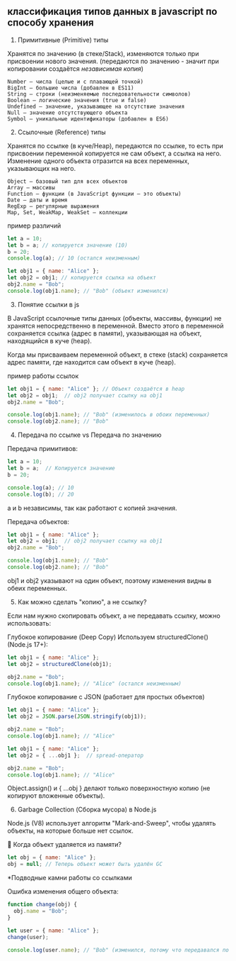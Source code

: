 

## классификация типов данных в javascript по способу хранения

1. Примитивные (Primitive) типы

Хранятся по значению (в стеке/Stack), изменяются только при присвоении нового значения.
(передаются по значению - значит при копировании создаётся *независимая копия*)

    Number – числа (целые и с плавающей точкой)
    BigInt – большие числа (добавлен в ES11)
    String – строки (неизменяемые последовательности символов)
    Boolean – логические значения (true и false)
    Undefined – значение, указывающее на отсутствие значения
    Null – значение отсутствующего объекта
    Symbol – уникальные идентификаторы (добавлен в ES6)


2. Ссылочные (Reference) типы

Хранятся по ссылке (в куче/Heap), передаются по ссылке, то есть при присвоении переменной копируется не сам объект, а ссылка на него. Изменение одного объекта отразится на всех переменных, указывающих на него.

    Object – базовый тип для всех объектов
    Array – массивы
    Function – функции (в JavaScript функции – это объекты)
    Date – даты и время
    RegExp – регулярные выражения
    Map, Set, WeakMap, WeakSet – коллекции


пример различий
```js
let a = 10;
let b = a; // копируется значение (10)
b = 20;
console.log(a); // 10 (остался неизменным)

let obj1 = { name: "Alice" };
let obj2 = obj1; // копируется ссылка на объект
obj2.name = "Bob";
console.log(obj1.name); // "Bob" (объект изменился)
```

3. Понятие ссылки в js

В JavaScript ссылочные типы данных (объекты, массивы, функции) не хранятся непосредственно в переменной. Вместо этого в переменной сохраняется ссылка (адрес в памяти), указывающая на объект, находящийся в куче (heap).

Когда мы присваиваем переменной объект, в стеке (stack) сохраняется адрес памяти, где находится сам объект в куче (heap).

пример работы ссылок
```js
let obj1 = { name: "Alice" }; // Объект создаётся в heap
let obj2 = obj1;  // obj2 получает ссылку на obj1
obj2.name = "Bob"; 

console.log(obj1.name); // "Bob" (изменилось в обоих переменных)
console.log(obj2.name); // "Bob"
```


4. Передача по ссылке vs Передача по значению

Передача примитивов:
```js
let a = 10;
let b = a;  // Копируется значение
b = 20;

console.log(a); // 10
console.log(b); // 20
```

 a и b независимы, так как работают с копией значения.

Передача объектов:
```js
let obj1 = { name: "Alice" };
let obj2 = obj1;  // obj2 получает ссылку на obj1
obj2.name = "Bob";

console.log(obj1.name); // "Bob"
console.log(obj2.name); // "Bob"
```

 obj1 и obj2 указывают на один объект, поэтому изменения видны в обеих переменных.


5. Как можно сделать "копию", а не ссылку?

Если нам нужно скопировать объект, а не передавать ссылку, можно использовать:

 Глубокое копирование (Deep Copy)
Используем structuredClone() (Node.js 17+):

```js
let obj1 = { name: "Alice" };
let obj2 = structuredClone(obj1);

obj2.name = "Bob";
console.log(obj1.name); // "Alice" (остался неизменным)
```


  Глубокое копирование с JSON (работает для простых объектов)
```js
let obj1 = { name: "Alice" };
let obj2 = JSON.parse(JSON.stringify(obj1));

obj2.name = "Bob";
console.log(obj1.name); // "Alice"
```

```js
let obj1 = { name: "Alice" };
let obj2 = { ...obj1 };  // spread-оператор

obj2.name = "Bob";
console.log(obj1.name); // "Alice"
```
Object.assign() и { ...obj } делают только поверхностную копию (не копируют вложенные объекты).


6. Garbage Collection (Сборка мусора) в Node.js

Node.js (V8) использует алгоритм "Mark-and-Sweep", чтобы удалять объекты, на которые больше нет ссылок.

🔹 Когда объект удаляется из памяти?

```js
let obj = { name: "Alice" };
obj = null; // Теперь объект может быть удалён GC
```

*Подводные камни работы со ссылками

  Ошибка изменения общего объекта:

```js
function change(obj) {
  obj.name = "Bob";
}

let user = { name: "Alice" };
change(user);

console.log(user.name); // "Bob" (изменился, потому что передавался по ссылке)
```
